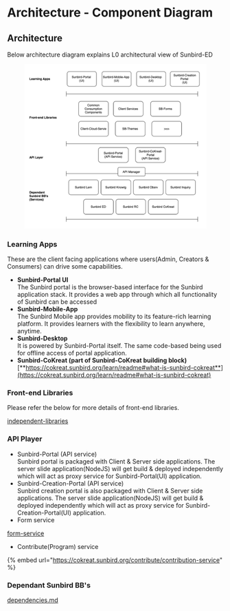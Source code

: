 # Architecture - Component Diagram

## Architecture

Below architecture diagram explains L0 architectural view of Sunbird-ED

<figure><img src="../../.gitbook/assets/Screenshot 2023-08-14 at 4.58.08 PM.png" alt=""><figcaption></figcaption></figure>

### Learning Apps

These are the client facing applications where users(Admin, Creators & Consumers) can drive some capabilities.

* **Sunbird-Portal UI**\
  The Sunbird portal is the browser-based interface for the Sunbird application stack. It provides a web app through which all functionality of Sunbird can be accessed
* **Sunbird-Mobile-App**\
  The Sunbird Mobile app provides mobility to its feature-rich learning platform. It provides learners with the flexibility to learn anywhere, anytime.
* **Sunbird-Desktop**\
  It is powered by Sunbird-Portal itself. The same code-based being used for offline access of portal application.
* **Sunbird-CoKreat (part of Sunbird-CoKreat building block)**\
  [**https://cokreat.sunbird.org/learn/readme#what-is-sunbird-cokreat**](https://cokreat.sunbird.org/learn/readme#what-is-sunbird-cokreat)

### Front-end Libraries

Please refer the below for more details of front-end libraries.

[independent-libraries](reference-apps/independent-libraries/ "mention")

### API Player

* Sunbird-Portal (API service)\
  Sunbird portal is packaged with Client & Server side applications. The server slide application(NodeJS) will get build & deployed independently which will act as proxy service for Sunbird-Portal(UI) application.
* Sunbird-Creation-Portal (API service)\
  Sunbird creation portal is also packaged with Client & Server side applications. The server slide application(NodeJS) will get build & deployed independently which will act as proxy service for Sunbird-Creation-Portal(UI) application.
* Form service

[form-service](form-service/ "mention")

* Contribute(Program) service

{% embed url="https://cokreat.sunbird.org/contribute/contribution-service" %}

### Dependant Sunbird BB's

[dependencies.md](../learn-more/dependencies.md "mention")
